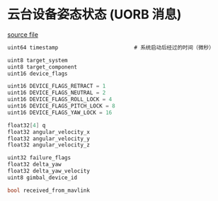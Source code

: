 # 云台设备姿态状态 (UORB 消息)


[source file](https://github.com/PX4/PX4-Autopilot/blob/main/msg/GimbalDeviceAttitudeStatus.msg)

```c
uint64 timestamp						# 系统启动后经过的时间（微秒）

uint8 target_system
uint8 target_component
uint16 device_flags

uint16 DEVICE_FLAGS_RETRACT = 1
uint16 DEVICE_FLAGS_NEUTRAL = 2
uint16 DEVICE_FLAGS_ROLL_LOCK = 4
uint16 DEVICE_FLAGS_PITCH_LOCK = 8
uint16 DEVICE_FLAGS_YAW_LOCK = 16

float32[4] q
float32 angular_velocity_x
float32 angular_velocity_y
float32 angular_velocity_z

uint32 failure_flags
float32 delta_yaw
float32 delta_yaw_velocity
uint8 gimbal_device_id

bool received_from_mavlink

```